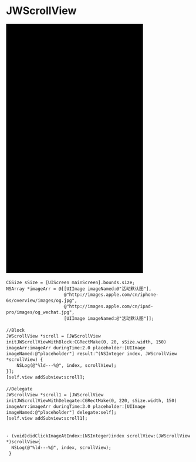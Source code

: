 # JWScrollView
![image](https://github.com/JWXIAN/JWScrollView/blob/master/Untitled.gif)

    CGSize sSize = [UIScreen mainScreen].bounds.size;
    NSArray *imageArr = @[[UIImage imageNamed:@"活动默认图"],
                          @"http://images.apple.com/cn/iphone-6s/overview/images/og.jpg",
                          @"http://images.apple.com/cn/ipad-pro/images/og_wechat.jpg",
                          [UIImage imageNamed:@"活动默认图"]];
                          
    //Block
    JWScrollView *scroll = [JWScrollView initJWScrollViewWithBlock:CGRectMake(0, 20, sSize.width, 150) imageArr:imageArr duringTime:2.0 placeholder:[UIImage imageNamed:@"placeholder"] result:^(NSInteger index, JWScrollView *scrollView) {
        NSLog(@"%ld---%@", index, scrollView);
    }];
    [self.view addSubview:scroll];
    
    //Delegate
    JWScrollView *scroll1 = [JWScrollView initJWScrollViewWithDelegate:CGRectMake(0, 220, sSize.width, 150) imageArr:imageArr duringTime:3.0 placeholder:[UIImage imageNamed:@"placeholder"] delegate:self];
    [self.view addSubview:scroll1];
    
    
    - (void)didClickImageAtIndex:(NSInteger)index scrollView:(JWScrollView *)scrollView{
      NSLog(@"%ld---%@", index, scrollView);
     }
